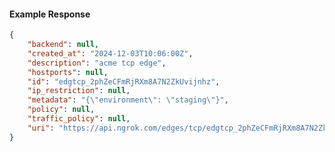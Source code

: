 <!-- Code generated for API Clients. DO NOT EDIT. -->

#### Example Response

```json
{
	"backend": null,
	"created_at": "2024-12-03T10:06:00Z",
	"description": "acme tcp edge",
	"hostports": null,
	"id": "edgtcp_2phZeCFmRjRXm8A7N2ZkUvijnhz",
	"ip_restriction": null,
	"metadata": "{\"environment\": \"staging\"}",
	"policy": null,
	"traffic_policy": null,
	"uri": "https://api.ngrok.com/edges/tcp/edgtcp_2phZeCFmRjRXm8A7N2ZkUvijnhz"
}
```
